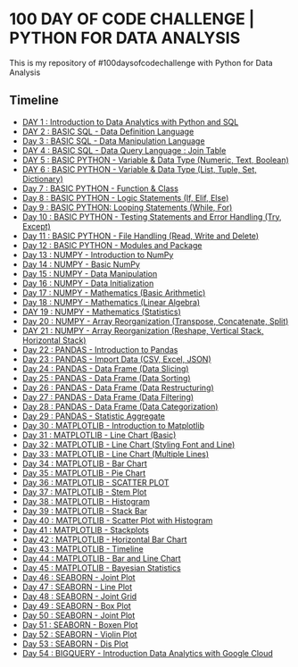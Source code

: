 # 100 DAY OF CODE CHALLENGE | PYTHON FOR DATA ANALYSIS
This is my repository of #100daysofcodechallenge with Python for Data Analysis
## Timeline
* [DAY 1 : Introduction to Data Analytics with Python and SQL](https://github.com/ikariyani/python-100daysChallenge/tree/main/PROJECT/DAY%201)
* [DAY 2 : BASIC SQL - Data Definition Language](https://www.db-fiddle.com/f/jsyGFp4EM9craBFCN23k8g/0)
* [Day 3 : BASIC SQL - Data Manipulation Language](https://www.db-fiddle.com/f/jsyGFp4EM9craBFCN23k8g/1)
* [DAY 4 : BASIC SQL - Data Query Language : Join Table](https://www.db-fiddle.com/f/jsyGFp4EM9craBFCN23k8g/6)
* [DAY 5 : BASIC PYTHON - Variable & Data Type (Numeric, Text, Boolean)](https://github.com/ikariyani/python-100daysChallenge/blob/main/PROJECT/DAY%205/BASIC%20PYTHON%20-%20Variable%20%26%20Data%20Type%20%20(Numeric%2C%20Text%2C%20Boolean).ipynb)
* [DAY 6 : BASIC PYTHON - Variable & Data Type (List, Tuple, Set, Dictionary)](https://github.com/ikariyani/python-100daysChallenge/blob/main/PROJECT/DAY%206/BASIC%20PYTHON%20-%20Variable%20%26%20Data%20Type%20(List%2C%20Tuple%2C%20Set%2C%20Dictionary).ipynb)
* [Day 7 : BASIC PYTHON - Function & Class](https://github.com/ikariyani/python-100daysChallenge/blob/main/PROJECT/DAY%207/BASIC%20PYTHON%20-%20Function%20%26%20Class.ipynb)
* [Day 8 : BASIC PYTHON - Logic Statements (If, Elif, Else)](https://github.com/ikariyani/python-100daysChallenge/blob/main/PROJECT/DAY%208/BASIC%20PYTHON%20-%20Logic%20Statements%20%20(If%2C%20Elif%2C%20Else).ipynb)
* [Day 9 : BASIC PYTHON: Looping Statements (While, For)](https://github.com/ikariyani/python-100daysChallenge/blob/main/PROJECT/DAY%209/BASIC%20PYTHON%20-%20Looping%20Statements%20(For%2C%20While).ipynb)
* [Day 10 : BASIC PYTHON - Testing Statements and Error Handling (Try, Except)](https://github.com/ikariyani/python-100daysChallenge/blob/main/PROJECT/DAY%2010/BASIC%20PYTHON%20-%20Testing%20Statements%20(Try%2C%20Except).ipynb)
* [Day 11 : BASIC PYTHON - File Handling (Read, Write and Delete)](https://github.com/ikariyani/python-100daysChallenge/blob/main/PROJECT/DAY%2011/BASIC%20PYTHON%20-%20File%20Handling%20(Open%2C%20Read%2C%20Write%20and%20Delete)%20.ipynb)
* [Day 12 : BASIC PYTHON -  Modules and Package](https://github.com/ikariyani/python-100daysChallenge/blob/main/PROJECT/DAY%2012/BASIC%20PYTHON%20-%20Modules.ipynb)
* [Day 13 : NUMPY - Introduction to NumPy](https://github.com/ikariyani/python-100daysChallenge/blob/main/PROJECT/DAY%2013/NUMPY%20-%20Introduction%20to%20NumPy.ipynb)
* [Day 14 : NUMPY - Basic NumPy](https://github.com/ikariyani/python-100daysChallenge/blob/main/PROJECT/DAY%2014/NUMPY%20-%20Basic%20NumPy.ipynb)
* [Day 15 : NUMPY - Data Manipulation](https://github.com/ikariyani/python-100daysChallenge/blob/main/PROJECT/DAY%2015/NUMPY%20-%20Data%20Manipulation.ipynb)
* [Day 16 : NUMPY - Data Initialization](https://github.com/ikariyani/python-100daysChallenge/blob/main/PROJECT/DAY%2016/NUMPY%20-%20Data%20Initialization.ipynb)
* [Day 17 : NUMPY - Mathematics (Basic Arithmetic)](https://github.com/ikariyani/python-100daysChallenge/blob/main/PROJECT/DAY%2017/NUMPY%20-%20%20Mathematics%20%20%20(Basic%20Arithmetic).ipynb)
* [Day 18 : NUMPY - Mathematics (Linear Algebra)](https://github.com/ikariyani/python-100daysChallenge/blob/main/PROJECT/DAY%2018/NUMPY%20-%20Mathematics%20(Linear%20Algebra).ipynb)
* [DAY 19 : NUMPY - Mathematics (Statistics)](https://github.com/ikariyani/python-100daysChallenge/blob/main/PROJECT/DAY%2019/NUMPY%20-%20Mathematics%20(Statistics).ipynb)
* [Day 20 : NUMPY - Array Reorganization (Transpose, Concatenate, Split)](https://github.com/ikariyani/python-100daysChallenge/blob/main/PROJECT/DAY%2020/NUMPY%20-%20Array%20Reorganization%20(Transpose%2C%20Concatenate%2C%20Split).ipynb)
* [DAY 21 : NUMPY - Array Reorganization (Reshape, Vertical Stack, Horizontal Stack)](https://github.com/ikariyani/python-100daysChallenge/blob/main/PROJECT/DAY%2021/NUMPY%20-%20Array%20Reorganization%20(Reshape%2C%20Vertical%20Stack%2C%20Horizontal%20Stack).ipynb)
* [Day 22 : PANDAS - Introduction to Pandas](https://github.com/ikariyani/python-100daysChallenge/blob/main/PROJECT/DAY%2022/PANDAS%20-%20Introduction%20to%20Pandas.ipynb)
* [Day 23 : PANDAS - Import Data (CSV, Excel, JSON)](https://github.com/ikariyani/python-100daysChallenge/blob/main/PROJECT/DAY%2023/PANDAS%20-%20Import%20Data%20(CSV%2C%20Excel%2C%20JSON).ipynb)
* [Day 24 : PANDAS - Data Frame (Data Slicing)](https://github.com/ikariyani/python-100daysChallenge/blob/main/PROJECT/DAY%2024/PANDAS%20-Data%20Frame%20(Data%20Slicing).ipynb)
* [Day 25 : PANDAS - Data Frame (Data Sorting)](https://github.com/ikariyani/python-100daysChallenge/blob/main/PROJECT/DAY%2025/PANDAS%20-%20Data%20Frame%20(Data%20Sorting).ipynb)
* [Day 26 : PANDAS - Data Frame (Data Restructuring)](https://github.com/ikariyani/python-100daysChallenge/blob/main/PROJECT/DAY%2026/PANDAS%20-%20Data%20Frame%20(Data%20Restructuring).ipynb)
* [Day 27 : PANDAS - Data Frame (Data Filtering)](https://github.com/ikariyani/python-100daysChallenge/blob/main/PROJECT/DAY%2027/PANDAS%20-%20Data%20Frame%20(Data%20Filtering).ipynb)
* [Day 28 : PANDAS - Data Frame (Data Categorization)](https://github.com/ikariyani/python-100daysChallenge/blob/main/PROJECT/DAY%2028/PANDAS%20-%20Data%20Frame%20(Data%20Categorization).ipynb)
* [Day 29 : PANDAS - Statistic Aggregate](https://github.com/ikariyani/python-100daysChallenge/blob/main/PROJECT/DAY%2029/PANDAS%20-%20Statistic%20Aggregate.ipynb)
* [Day 30 : MATPLOTLIB - Introduction to Matplotlib](https://github.com/ikariyani/python-100daysChallenge/blob/main/PROJECT/DAY%2030/MATPLOTLIB%20-%20Introduction%20to%20Matplotlib.ipynb)
* [Day 31 : MATPLOTLIB - Line Chart (Basic)](https://github.com/ikariyani/python-100daysChallenge/blob/main/PROJECT/DAY%2031/MATPLOTLIB%20-%20Line%20Chart%20(Basic).ipynb)
* [Day 32 : MATPLOTLIB - Line Chart (Styling Font and Line)](https://github.com/ikariyani/python-100daysChallenge/blob/main/PROJECT/DAY%2032/MATPLOTLIB%20-%20Line%20Chart%20(Styling%20Font%20and%20Line).ipynb)
* [Day 33 : MATPLOTLIB - Line Chart (Multiple Lines)](https://github.com/ikariyani/python-100daysChallenge/blob/main/PROJECT/DAY%2033/MATPLOTLIB%20-%20Line%20Chart%20(Multiple%20Lines).ipynb)
* [Day 34 : MATPLOTLIB - Bar Chart](https://github.com/ikariyani/python-100daysChallenge/blob/main/PROJECT/DAY%2034/MATPLOTLIB%20-%20Bar%20Chart.ipynb)
* [Day 35 : MATPLOTLIB - Pie Chart](https://github.com/ikariyani/python-100daysChallenge/blob/main/PROJECT/DAY%2035/MATPLOTLIB%20-%20Pie%20Chart.ipynb)
* [Day 36 : MATPLOTLIB - SCATTER PLOT](https://github.com/ikariyani/python-100daysChallenge/blob/main/PROJECT/DAY%2036/MATPLOTLIB%20-%20SCATTER%20PLOT.ipynb)
* [Day 37 : MATPLOTLIB - Stem Plot](https://github.com/ikariyani/python-100daysChallenge/blob/main/PROJECT/DAY%2037/MATPLOTLIB%20-%20Stem%20Plot.ipynb)
* [Day 38 : MATPLOTLIB - Histogram](https://github.com/ikariyani/python-100daysChallenge/blob/main/PROJECT/DAY%2038/MATPLOTLIB%20-%20Histogram.ipynb)
* [Day 39 : MATPLOTLIB - Stack Bar](https://github.com/ikariyani/python-100daysChallenge/blob/main/PROJECT/DAY%2039/MATPLOTLIB%20-%20Stack%20Bar.ipynb)
* [Day 40 : MATPLOTLIB - Scatter Plot with Histogram](https://github.com/ikariyani/python-100daysChallenge/blob/main/PROJECT/DAY%2040/MATPLOTLIB%20-%20Scatter%20Plot%20with%20Histogram.ipynb)
* [Day 41 : MATPLOTLIB - Stackplots](https://github.com/ikariyani/python-100daysChallenge/blob/main/PROJECT/DAY%2040/MATPLOTLIB%20-%20Scatter%20Plot%20with%20Histogram.ipynb)
* [Day 42 : MATPLOTLIB - Horizontal Bar Chart](https://github.com/ikariyani/python-100daysChallenge/blob/main/PROJECT/DAY%2042/MATPLOTLIB%20-%20Horizontal%20Bar%20Chart.ipynb)
* [Day 43 : MATPLOTLIB - Timeline](https://github.com/ikariyani/python-100daysChallenge/blob/main/PROJECT/DAY%2043/MATPLOTLIB%20-%20Timeline.ipynb)
* [Day 44 : MATPLOTLIB - Bar and Line Chart](https://github.com/ikariyani/python-100daysChallenge/blob/main/PROJECT/DAY%2044/MATPLOTLIB%20-%20Bar%20and%20Line%20Chart.ipynb)
* [Day 45 : MATPLOTLIB - Bayesian Statistics](https://github.com/ikariyani/python-100daysChallenge/blob/main/PROJECT/DAY%2045/MATPLOTLIB%20-%20Bayesian%20Statistics.ipynb)
* [Day 46 : SEABORN - Joint Plot](https://github.com/ikariyani/python-100daysChallenge/blob/main/PROJECT/DAY%2046/SEABORN%20-%20Joint%20Plot.ipynb)
* [Day 47 : SEABORN - Line Plot](https://github.com/ikariyani/python-100daysChallenge/blob/main/PROJECT/DAY%2047/SEABORN%20-%20Line%20Plot.ipynb)
* [Day 48 : SEABORN - Joint Grid](https://github.com/ikariyani/python-100daysChallenge/blob/main/PROJECT/DAY%2048/SEABORN%20-%20Joint%20Grid.ipynb)
* [Day 49 : SEABORN - Box Plot](https://github.com/ikariyani/python-100daysChallenge/blob/main/PROJECT/DAY%2049/SEABORN%20-%20BOXPLOT.ipynb)
* [Day 50 : SEABORN - Joint Plot](https://github.com/ikariyani/python-100daysChallenge/blob/main/PROJECT/DAY%2050/SEABORN%20-%20Joint%20Plot.ipynb)
* [Day 51 : SEABORN - Boxen Plot](https://github.com/ikariyani/python-100daysChallenge/blob/main/PROJECT/DAY%2051/SEABORN%20-%20Boxen%20Plot.ipynb)
* [Day 52 : SEABORN - Violin Plot](https://github.com/ikariyani/python-100daysChallenge/blob/main/PROJECT/DAY%2052/SEABORN%20-%20Violin%20Plot.ipynb)
* [Day 53 : SEABORN - Dis Plot](https://github.com/ikariyani/python-100daysChallenge/blob/main/PROJECT/DAY%2053/SEABORN%20-%20Dis%20Plot.ipynb)
* [Day 54 : BIGQUERY - Introduction Data Analytics with Google Cloud](https://github.com/ikariyani/python-100daysChallenge/blob/main/PROJECT/DAY%2054/DAY%2054.md)